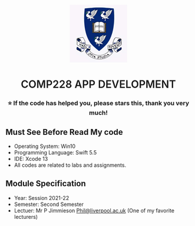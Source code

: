 <p align="center">
  <a href="https://www.liverpool.ac.uk/" target="blank">
    <img src="Liverpool_logo.png" alt="Logo" width="156" height="156">
  </a>
 <h1 align="center" style="font-weight: 600">COMP228	APP DEVELOPMENT</h1>
 <h3 align="center" backgroundcolor="red">⭐ If the code has helped you, please stars this, thank you very much!</h3>
 
 ## Must See Before Read My code
* Operating System: Win10
* Programming Language: Swift 5.5
* IDE: Xcode 13
* All codes are related to labs and assignments.

 ## Module Specification
* Year: Session 2021-22
* Semester: Second Semester
* Lectuer: Mr P Jimmieson  Phil@liverpool.ac.uk (One of my favorite lecturers)
